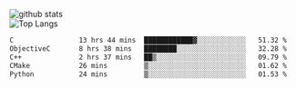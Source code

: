 ![github stats](https://github-readme-stats.vercel.app/api?username=AndreFerreira5&show_icons=true&theme=dark&count_private=true)
<br>
![Top Langs](https://github-readme-stats.vercel.app/api/top-langs/?username=AndreFerreira5&layout=compact&theme=dark)
<br>
<!--START_SECTION:waka-->

```txt
C                13 hrs 44 mins  ████████████▓░░░░░░░░░░░░   51.32 %
ObjectiveC       8 hrs 38 mins   ████████░░░░░░░░░░░░░░░░░   32.28 %
C++              2 hrs 37 mins   ██▒░░░░░░░░░░░░░░░░░░░░░░   09.79 %
CMake            26 mins         ▒░░░░░░░░░░░░░░░░░░░░░░░░   01.62 %
Python           24 mins         ▒░░░░░░░░░░░░░░░░░░░░░░░░   01.53 %
```

<!--END_SECTION:waka-->
